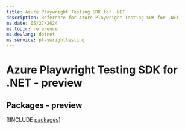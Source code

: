 ```yaml
---
title: Azure Playwright Testing SDK for .NET
description: Reference for Azure Playwright Testing SDK for .NET
ms.date: 05/27/2024
ms.topic: reference
ms.devlang: dotnet
ms.service: playwrighttesting
---
```

# Azure Playwright Testing SDK for .NET - preview
## Packages - preview
[!INCLUDE [packages](playwright-testing-index.md)]